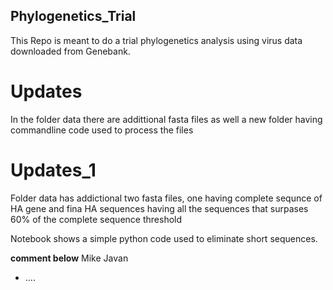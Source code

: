 ## Phylogenetics_Trial

This Repo is meant to do a trial phylogenetics analysis using virus data downloaded from Genebank.

# Updates
In the folder data there are addittional fasta files as well a new folder having commandline code used to process the files 

# Updates_1
Folder data has addictional two fasta files, one having complete sequnce of HA gene and fina HA sequences having all the sequences that surpases 60% of the complete sequence threshold

Notebook shows a simple python code used to eliminate short sequences.


__comment below__ Mike Javan

* ....


